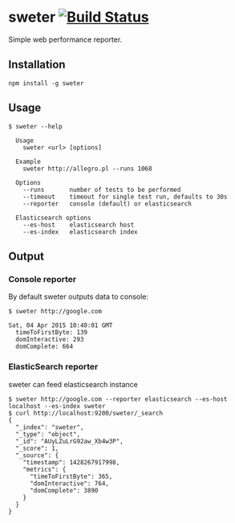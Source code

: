 # sweter [![Build Status](https://travis-ci.org/msn0/sweter.svg?branch=master)](http://travis-ci.org/msn0/sweter)

Simple web performance reporter.

## Installation

```
npm install -g sweter
```

## Usage

```
$ sweter --help

  Usage
    sweter <url> [options]

  Example
    sweter http://allegro.pl --runs 1068

  Options
    --runs       number of tests to be performed
    --timeout    timeout for single test run, defaults to 30s
    --reporter   console (default) or elasticsearch

  Elasticsearch options
    --es-host    elasticsearch host
    --es-index   elasticsearch index
```

## Output

### Console reporter

By default sweter outputs data to console:

```
$ sweter http://google.com

Sat, 04 Apr 2015 10:40:01 GMT
  timeToFirstByte: 139
  domInteractive: 293
  domComplete: 664
```

### ElasticSearch reporter

sweter can feed elasticsearch instance

```
$ sweter http://google.com --reporter elasticsearch --es-host localhost --es-index sweter
$ curl http://localhost:9200/sweter/_search
{
  "_index": "sweter",
  "_type": "object",
  "_id": "AUyLZuLrG92aw_Xb4w3P",
  "_score": 1,
  "_source": {
    "timestamp": 1428267917998,
    "metrics": {
      "timeToFirstByte": 365,
      "domInteractive": 764,
      "domComplete": 3890
    }
  }
}
```



